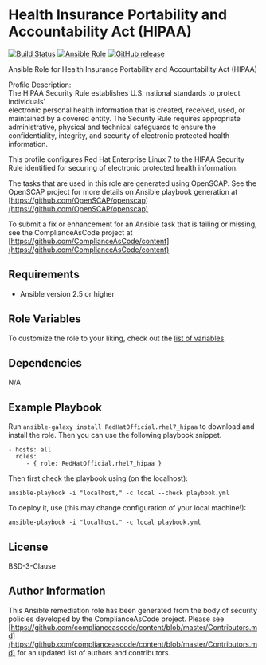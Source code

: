 # Health Insurance Portability and Accountability Act (HIPAA)

[![Build Status](https://travis-ci.org/RedHatOfficial/ansible-role-rhel7-hipaa.svg?branch=master)](https://travis-ci.org/RedHatOfficial/ansible-role-rhel7-hipaa)
[![Ansible Role](https://img.shields.io/ansible/role/39709.svg)](https://galaxy.ansible.com/RedHatOfficial/rhel7_hipaa)
[![GitHub release](https://img.shields.io/github/release/RedHatOfficial/ansible-role-rhel7-hipaa.svg)](https://github.com/RedHatOfficial/ansible-role-rhel7-hipaa/releases/latest)

Ansible Role for Health Insurance Portability and Accountability Act (HIPAA)

Profile Description:  
The HIPAA Security Rule establishes U.S. national standards to protect individuals'  
electronic personal health information that is created, received, used, or  
maintained by a covered entity. The Security Rule requires appropriate  
administrative, physical and technical safeguards to ensure the  
confidentiality, integrity, and security of electronic protected health  
information.  
  
This profile configures Red Hat Enterprise Linux 7 to the HIPAA Security  
Rule identified for securing of electronic protected health information.

The tasks that are used in this role are generated using OpenSCAP.
See the OpenSCAP project for more details on Ansible playbook generation at [https://github.com/OpenSCAP/openscap](https://github.com/OpenSCAP/openscap)

To submit a fix or enhancement for an Ansible task that is failing or missing,
see the ComplianceAsCode project at [https://github.com/ComplianceAsCode/content](https://github.com/ComplianceAsCode/content)

## Requirements

- Ansible version 2.5 or higher

## Role Variables

To customize the role to your liking, check out the [list of variables](vars/main.yml).

## Dependencies

N/A

## Example Playbook

Run `ansible-galaxy install RedHatOfficial.rhel7_hipaa` to
download and install the role. Then you can use the following playbook snippet.


    - hosts: all
      roles:
         - { role: RedHatOfficial.rhel7_hipaa }


Then first check the playbook using (on the localhost):

    ansible-playbook -i "localhost," -c local --check playbook.yml

To deploy it, use (this may change configuration of your local machine!):

    ansible-playbook -i "localhost," -c local playbook.yml


## License

BSD-3-Clause

## Author Information

This Ansible remediation role has been generated from the body of security
policies developed by the ComplianceAsCode project. Please see
[https://github.com/complianceascode/content/blob/master/Contributors.md](https://github.com/complianceascode/content/blob/master/Contributors.md)
for an updated list of authors and contributors.
